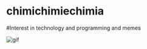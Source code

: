 # chimichimiechimia
#Interest in technology and programming and memes

![gif](https://tenor.com/ggDTpjOsg01.gif)
